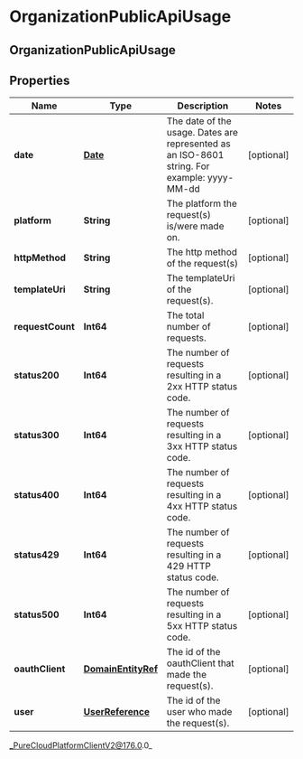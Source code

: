 # OrganizationPublicApiUsage

## OrganizationPublicApiUsage

## Properties

|Name | Type | Description | Notes|
|------------ | ------------- | ------------- | -------------|
| **date** | [**Date**](Date) | The date of the usage. Dates are represented as an ISO-8601 string. For example: yyyy-MM-dd | [optional] |
| **platform** | **String** | The platform the request(s) is/were made on. | [optional] |
| **httpMethod** | **String** | The http method of the request(s) | [optional] |
| **templateUri** | **String** | The templateUri of the request(s). | [optional] |
| **requestCount** | **Int64** | The total number of requests. | [optional] |
| **status200** | **Int64** | The number of requests resulting in a 2xx HTTP status code. | [optional] |
| **status300** | **Int64** | The number of requests resulting in a 3xx HTTP status code. | [optional] |
| **status400** | **Int64** | The number of requests resulting in a 4xx HTTP status code. | [optional] |
| **status429** | **Int64** | The number of requests resulting in a 429 HTTP status code. | [optional] |
| **status500** | **Int64** | The number of requests resulting in a 5xx HTTP status code. | [optional] |
| **oauthClient** | [**DomainEntityRef**](DomainEntityRef) | The id of the oauthClient that made the request(s). | [optional] |
| **user** | [**UserReference**](UserReference) | The id of the user who made the request(s). | [optional] |



_PureCloudPlatformClientV2@176.0.0_
